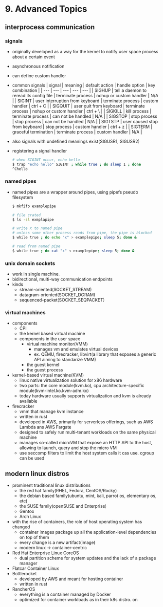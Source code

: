 # 9. Advanced Topics

## interprocess communication

### signals

- originally developed as a way for the kernel to notify user space process about a certain event
- asynchronous notification
- can define custom handler

- common signals
  | signal | meaning | default action | handle option | key combination |
  | --- | --- | --- | --- | --- |
  | SIGHUP | tell a daemon to reread its config file | terminate process | nohup or custom handler | N/A |
  | SIGINT | user interruption from keyboard | terminate process | custom handler | ctrl + C |
  | SIGQUIT | user quit from keyboard | terminate process | nohup or custom handler | ctrl + \ |
  | SIGKILL | kill process | terminate process | can not be handled | N/A |
  | SIGSTOP | stop process | stop process | can not be handled | N/A |
  | SIGTSTP | user caused stop from keyboard | stop process | custom handler | ctrl + z |
  | SIGTERM | graceful termination | terminate process | custom handler | N/A |
- also signals with undefined meanings exist(SIGUSR1, SIGUSR2)

- registering a signal handler
  ```bash
  # when SIGINT occur, echo hello
  $ trap "echo hello" SIGINT ; while true ; do sleep 1 ; done
  ^Chello
  ```

### named pipes

- named pipes are a wrapper around pipes, using pipefs pseudo filesystem

  ```bash
  $ mkfifo examplepipe

  # file crated
  $ ls -sl exmplapipe

  # write x to named pipe
  # unless some other process reads from pipe, the pipe is blocked
  $ while true ; do echo "x" > examplepipe; sleep 5; done &

  # read from named pipe
  $ while true ; do cat "x" < examplepipe; sleep 5; done &
  ```

### unix domain sockets

- work in single machine.
- bidirectional, multi-way communication endpoints
- kinds
  - stream-oriented(SOCKET_STREAM)
  - datagram-oriented(SOCKET_DGRAM)
  - sequenced-packet(SOCKET_SEQPACKET)

### virtual machines

- components
  - CPI
  - the kernel based virtual machine
  - components in the user space
    - virtual machine monitor(VMM)
      - manages vm and emulates virtual devices
      - ex. QEMU, firecracker, libvirt(a library that exposes a generic API aiming to standarize VMM)
    - the guest kernel
    - the guest process
- kernel-based virtual machine(KVM)
  - linux native virtualization solution for x86 hardware
  - two parts: the core module(kvm.ko), cpu architecture-specific module(kvm-intel.ko.kvm-adm.ko)
  - today hardware usually supports virtualization and kvm is already available
- firecracker
  - vmm that manage kvm instance
  - written in rust
  - developed in AWS, primarily for serverless offerings, such as AWS Lambda ans AWS Fargate
  - designed to safely run multi-tenant workloads on the same physical machine
  - manages so-called microVM that expose an HTTP API to the host, allowing to launch, query and stop the micro VM
  - use seccomp filters to limit the host system calls it cas use. cgroup can be used

## modern linux distros

- prominent traditional linux distributions
  - the red hat family(RHEL, Fedora, CentOS/Rocky)
  - the debian based family(ubuntu, mint, kali, parrot os, elementary os, etc)
  - the SUSE family(openSUSE and Enterprise)
  - Gentoo
  - Arch Linux
- with the rise of containers, the role of host operating system has changed
  - container images package up all the application-level dependencies on top of them
  - every change is a new artifact(image)
  - modern linux -> container-centric
- Red Hat Enterprise Linux CoreOS
  - dual partition scheme for system updates and the lack of a package manager
- Flatcar Container Linux
- Bottlerocket
  - developed by AWS and meant for hosting container
  - written in rust
- RancherOS
  - everything is a container managed by Docker
  - optimized for container workloads as in their k8s distro.
    on
